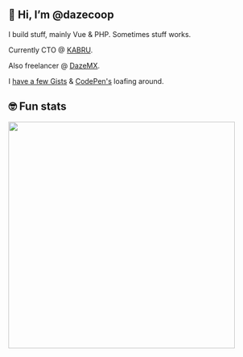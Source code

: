 ## 👋 Hi, I’m @dazecoop

I build stuff, mainly Vue & PHP. Sometimes stuff works.

Currently CTO @ [KABRU](https://kabru.com/).

Also freelancer @ [DazeMX](https://dazemx.com/).

I [have a few Gists](https://gist.github.com/dazecoop) & [CodePen's](https://codepen.io/dazecoop/pens/public) loafing around.

## 🤓 Fun stats 

<img src="https://wakatime.com/share/@daze/256da2e4-14ed-49dc-b935-0041ecccf449.png" width="450px" />
